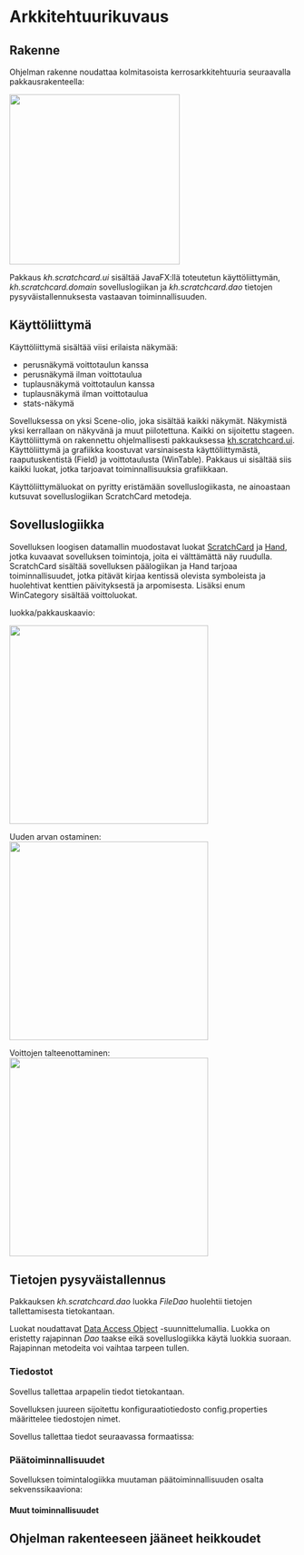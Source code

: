# Arkkitehtuurikuvaus

## Rakenne

Ohjelman rakenne noudattaa kolmitasoista kerrosarkkitehtuuria seuraavalla pakkausrakenteella:

<img src="https://github.com/hartzka/ot-harjoitustyo/blob/master/dokumentaatio/kuvat/20190408_200919.jpg" width="300"/>

Pakkaus _kh.scratchcard.ui_ sisältää JavaFX:llä toteutetun käyttöliittymän, _kh.scratchcard.domain_ sovelluslogiikan ja _kh.scratchcard.dao_ tietojen pysyväistallennuksesta vastaavan toiminnallisuuden.

## Käyttöliittymä

Käyttöliittymä sisältää viisi erilaista näkymää:
- perusnäkymä voittotaulun kanssa
- perusnäkymä ilman voittotaulua
- tuplausnäkymä voittotaulun kanssa
- tuplausnäkymä ilman voittotaulua
- stats-näkymä

Sovelluksessa on yksi Scene-olio, joka sisältää kaikki näkymät. Näkymistä yksi kerrallaan on näkyvänä ja muut piilotettuna. Kaikki on sijoitettu stageen. Käyttöliittymä on rakennettu ohjelmallisesti pakkauksessa [kh.scratchcard.ui](https://github.com/hartzka/ot-harjoitustyo/tree/master/ScratchCard/src/main/java/kh/scratchcard/ui). Käyttöliittymä ja grafiikka koostuvat varsinaisesta käyttöliittymästä, raaputuskentistä (Field) ja voittotaulusta (WinTable). Pakkaus ui sisältää siis kaikki luokat, jotka tarjoavat toiminnallisuuksia grafiikkaan.

Käyttöliittymäluokat on pyritty eristämään sovelluslogiikasta, ne ainoastaan kutsuvat sovelluslogiikan ScratchCard metodeja.

## Sovelluslogiikka

Sovelluksen loogisen datamallin muodostavat luokat [ScratchCard](https://github.com/hartzka/ot-harjoitustyo/blob/master/ScratchCard/src/main/java/kh/scratchcard/domain/ScratchCard.java) ja [Hand](https://github.com/hartzka/ot-harjoitustyo/blob/master/ScratchCard/src/main/java/kh/scratchcard/domain/Hand.java), jotka kuvaavat sovelluksen toimintoja, joita ei välttämättä näy ruudulla. ScratchCard sisältää sovelluksen päälogiikan ja Hand tarjoaa toiminnallisuudet, jotka pitävät kirjaa kentissä olevista symboleista ja huolehtivat kenttien päivityksestä ja arpomisesta. Lisäksi enum WinCategory sisältää voittoluokat.

luokka/pakkauskaavio:

<img src="https://github.com/hartzka/ot-harjoitustyo/blob/master/dokumentaatio/kuvat/20190408_200951.jpg" width="350"/>

Uuden arvan ostaminen:
<img src="https://github.com/hartzka/ot-harjoitustyo/blob/master/dokumentaatio/kuvat/newcard.png" width="350"/>

Voittojen talteenottaminen:
<img src="https://github.com/hartzka/ot-harjoitustyo/blob/master/dokumentaatio/kuvat/wintaking.png" width="350"/>

## Tietojen pysyväistallennus

Pakkauksen _kh.scratchcard.dao_ luokka _FileDao_ huolehtii tietojen tallettamisesta tietokantaan.

Luokat noudattavat [Data Access Object](https://en.wikipedia.org/wiki/Data_access_object) -suunnittelumallia. Luokka on eristetty rajapinnan _Dao_ taakse eikä sovelluslogiikka käytä luokkia suoraan. Rajapinnan metodeita voi vaihtaa tarpeen tullen.

### Tiedostot

Sovellus tallettaa arpapelin tiedot tietokantaan.

Sovelluksen juureen sijoitettu konfiguraatiotiedosto config.properties määrittelee tiedostojen nimet.

Sovellus tallettaa tiedot seuraavassa formaatissa:


### Päätoiminnallisuudet

Sovelluksen toimintalogiikka muutaman päätoiminnallisuuden osalta sekvenssikaaviona:

#### Muut toiminnallisuudet



## Ohjelman rakenteeseen jääneet heikkoudet


